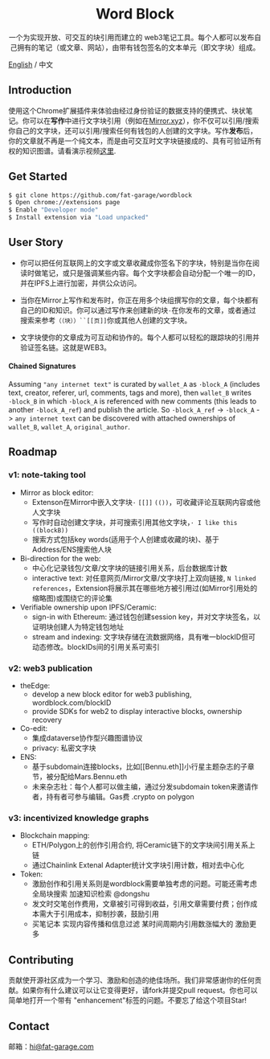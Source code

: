 
<div align="center">
  
  # Word Block


  <p>一个为实现开放、可交互的块引用而建立的 web3笔记工具。每个人都可以发布自己拥有的笔记（或文章、网站），由带有钱包签名的文本单元（即文字块）组成。</p>
  
</div>

[English](https://github.com/fat-garage/word-block/blob/main/README-EN.md) / 中文  

## Introduction

使用这个Chrome扩展插件来体验由经过身份验证的数据支持的便携式、块状笔记。你可以在**写作**中进行文字块引用（例如在[Mirror.xyz](https://mirror.xyz)），你不仅可以引用/搜索你自己的文字块，还可以引用/搜索任何有钱包的人创建的文字块。写作**发布**后，你的文章就不再是一个纯文本，而是由可交互时文字块链接成的、具有可验证所有权的知识图谱。请看演示视频[这里](https://youtu.be/hsZIDzgiGOc).

## Get Started

```sh
$ git clone https://github.com/fat-garage/wordblock
$ Open chrome://extensions page
$ Enable "Developer mode"
$ Install extension via "Load unpacked"
```

## User Story

* 你可以把任何互联网上的文字或文章收藏成你签名下的字块，特别是当你在阅读时做笔记，或只是强调某些内容。每个文字块都会自动分配一个唯一的ID，并在IPFS上进行加密，并供公众访问。

* 当你在Mirror上写作和发布时，你正在用多个块组撰写你的文章，每个块都有自己的ID和知识。你可以通过写作来创建新的块`·`在你发布的文章，或者通过搜索来参考`（（块））``[[页]]`你或其他人创建的文字块。

* 文字块使你的文章成为可互动和协作的。每个人都可以轻松的跟踪块的引用并验证签名链。这就是WEB3。

#### Chained Signatures
Assuming `"any internet text"` is curated by `wallet_A` as `·block_A` (includes text, creator, referer, url, comments, tags and more), then `wallet_B` writes `·block_B` in which `·block_A` is referenced with new comments (this leads to another `·block_A_ref`) and publish the article. So `·block_A_ref` -> `·block_A` -> `any internet text` can be discovered with attached ownerships of `wallet_B`, `wallet_A`, `original_author`.

## Roadmap

### v1: note-taking tool

- Mirror as block editor:
  - Extenson在Mirror中嵌入文字块`·` `[[]]` `(())`，可收藏评论互联网内容或他人文字块
  - 写作时自动创建文字块，并可搜索引用其他文字块，`· I like this ((blockB))`
  - 搜索方式包括key words(适用于个人创建或收藏的块)、基于Address/ENS搜索他人块
- Bi-direction for the web: 
  - 中心化记录钱包/文章/文字块的链接引用关系，后台数据库计数
  - interactive text: 对任意网页/Mirror文章/文字块打上双向链接, `N linked references`，Extension将展示其在哪些地方被引用过(如Mirror引用处的缩略图)或围绕它的评论集
- Verifiable ownership upon IPFS/Ceramic:
  - sign-in with Ethereum: 通过钱包创建session key，并对文字块签名，以证明块创建人为特定钱包地址
  - stream and indexing: 文字块存储在流数据网络，具有唯一blockID但可动态修改。blockIDs间的引用关系可索引

### v2: web3 publication 

- theEdge:
  - develop a new block editor for web3 publishing, wordblock.com/blockID
  - provide SDKs for web2 to display interactive blocks, ownership recovery
- Co-edit: 
  - 集成dataverse协作型兴趣图谱协议
  - privacy: 私密文字块
- ENS: 
  - 基于subdomain连接blocks，比如[[Bennu.eth]]小行星主题杂志的子章节，被分配给Mars.Bennu.eth
  - 未来杂志社：每个人都可以做主编，通过分发subdomain token来邀请作者，持有者可参与编辑。Gas费 .crypto on polygon 
  
### v3: incentivized knowledge graphs

- Blockchain mapping:
  - ETH/Polygon上的创作引用合约, 将Ceramic链下的文字块间引用关系上链
  - 通过Chainlink Extenal Adapter统计文字块引用计数，相对去中心化
- Token:
  - 激励创作和引用关系则是wordblock需要单独考虑的问题。可能还需考虑 全局块搜索 加速知识检索 @dongshu
  - 发文时交笔创作费用，文章被引可得到收益，引用文章需要付费；创作成本需大于引用成本，抑制抄袭，鼓励引用
  - 买笔记本 实现内容传播和信息过滤 某时间周期内引用数涨幅大的 激励更多

## Contributing


贡献使开源社区成为一个学习、激励和创造的绝佳场所。我们非常感谢你的任何贡献。如果你有什么建议可以让它变得更好，请fork并提交pull request。你也可以简单地打开一个带有 "enhancement"标签的问题。不要忘了给这个项目Star! 



## Contact


邮箱：hi@fat-garage.com
